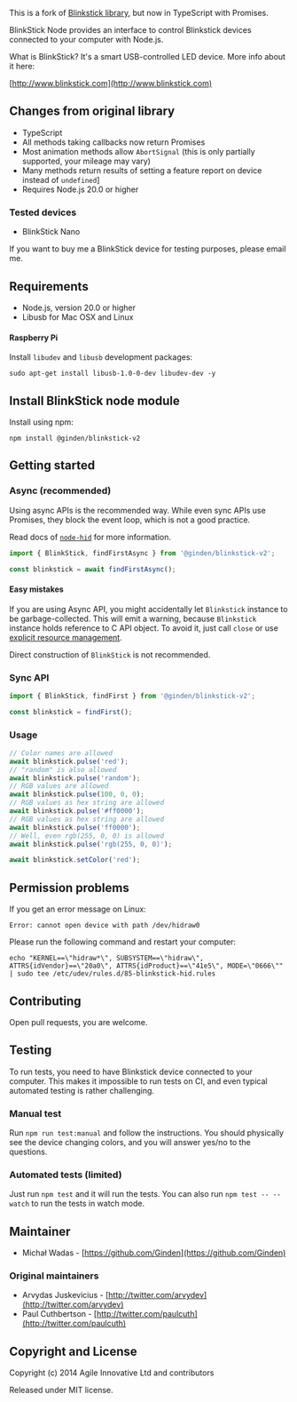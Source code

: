 This is a fork of [Blinkstick library](https://github.com/arvydas/blinkstick-node), but now in TypeScript with Promises.

BlinkStick Node provides an interface to control Blinkstick
devices connected to your computer with Node.js.

What is BlinkStick? It's a smart USB-controlled LED device. More info about it here:

[http://www.blinkstick.com](http://www.blinkstick.com)

## Changes from original library

- TypeScript
- All methods taking callbacks now return Promises
- Most animation methods allow `AbortSignal` (this is only partially supported, your mileage may vary)
- Many methods return results of setting a feature report on device instead of `undefined`]
- Requires Node.js 20.0 or higher

### Tested devices

- BlinkStick Nano

If you want to buy me a BlinkStick device for testing purposes, please email me.

## Requirements

- Node.js, version 20.0 or higher
- Libusb for Mac OSX and Linux

#### Raspberry Pi

Install `libudev` and `libusb` development packages:

```shell
sudo apt-get install libusb-1.0-0-dev libudev-dev -y
```

## Install BlinkStick node module

Install using npm:

```shell
npm install @ginden/blinkstick-v2
```

## Getting started

### Async (recommended)

Using async APIs is the recommended way. While even sync APIs use Promises, they block the event loop, which is not a
good practice.

Read docs of [`node-hid`](https://github.com/node-hid/node-hid?tab=readme-ov-file#async-vs-sync-api) for more
information.

```ts
import { BlinkStick, findFirstAsync } from '@ginden/blinkstick-v2';

const blinkstick = await findFirstAsync();
```

#### Easy mistakes

If you are using Async API, you might accidentally let `Blinkstick` instance to be garbage-collected. This will emit a
warning, because `Blinkstick` instance holds reference to C API object. To avoid it, just call `close` or
use [explicit resource management](https://github.com/tc39/proposal-explicit-resource-management).

Direct construction of `BlinkStick` is not recommended.

### Sync API

```ts
import { BlinkStick, findFirst } from '@ginden/blinkstick-v2';

const blinkstick = findFirst();
```

### Usage

```ts
// Color names are allowed
await blinkstick.pulse('red');
// "random" is also allowed
await blinkstick.pulse('random');
// RGB values are allowed
await blinkstick.pulse(100, 0, 0);
// RGB values as hex string are allowed
await blinkstick.pulse('#ff0000');
// RGB values as hex string are allowed
await blinkstick.pulse('ff0000');
// Well, even rgb(255, 0, 0) is allowed
await blinkstick.pulse('rgb(255, 0, 0)');

await blinkstick.setColor('red');
```

## Permission problems

If you get an error message on Linux:

    Error: cannot open device with path /dev/hidraw0

Please run the following command and restart your computer:

    echo "KERNEL==\"hidraw*\", SUBSYSTEM==\"hidraw\", ATTRS{idVendor}==\"20a0\", ATTRS{idProduct}==\"41e5\", MODE=\"0666\"" | sudo tee /etc/udev/rules.d/85-blinkstick-hid.rules

## Contributing

Open pull requests, you are welcome.

## Testing

To run tests, you need to have Blinkstick device connected to your computer. This makes it impossible to run tests on
CI, and even typical automated testing is rather challenging.

### Manual test

Run `npm run test:manual` and follow the instructions. You should physically see the device changing colors, and you
will answer yes/no to the questions.

### Automated tests (limited)

Just run `npm test` and it will run the tests. You can also run `npm test -- --watch` to run the tests in watch mode.

## Maintainer

- Michał Wadas - [https://github.com/Ginden](https://github.com/Ginden)

### Original maintainers

- Arvydas Juskevicius - [http://twitter.com/arvydev](http://twitter.com/arvydev)
- Paul Cuthbertson - [http://twitter.com/paulcuth](http://twitter.com/paulcuth)

## Copyright and License

Copyright (c) 2014 Agile Innovative Ltd and contributors

Released under MIT license.
